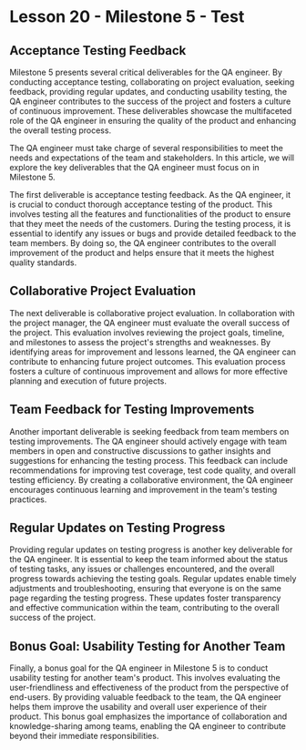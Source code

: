 # Lesson 20 - Milestone 5 - Test

## Acceptance Testing Feedback

Milestone 5 presents several critical deliverables for the QA engineer. By conducting acceptance testing, collaborating on project evaluation, seeking feedback, providing regular updates, and conducting usability testing, the QA engineer contributes to the success of the project and fosters a culture of continuous improvement. These deliverables showcase the multifaceted role of the QA engineer in ensuring the quality of the product and enhancing the overall testing process.

The QA engineer must take charge of several responsibilities to meet the needs and expectations of the team and stakeholders. In this article, we will explore the key deliverables that the QA engineer must focus on in Milestone 5.

The first deliverable is acceptance testing feedback. As the QA engineer, it is crucial to conduct thorough acceptance testing of the product. This involves testing all the features and functionalities of the product to ensure that they meet the needs of the customers. During the testing process, it is essential to identify any issues or bugs and provide detailed feedback to the team members. By doing so, the QA engineer contributes to the overall improvement of the product and helps ensure that it meets the highest quality standards.


## Collaborative Project Evaluation

The next deliverable is collaborative project evaluation. In collaboration with the project manager, the QA engineer must evaluate the overall success of the project. This evaluation involves reviewing the project goals, timeline, and milestones to assess the project's strengths and weaknesses. By identifying areas for improvement and lessons learned, the QA engineer can contribute to enhancing future project outcomes. This evaluation process fosters a culture of continuous improvement and allows for more effective planning and execution of future projects.


## Team Feedback for Testing Improvements

Another important deliverable is seeking feedback from team members on testing improvements. The QA engineer should actively engage with team members in open and constructive discussions to gather insights and suggestions for enhancing the testing process. This feedback can include recommendations for improving test coverage, test code quality, and overall testing efficiency. By creating a collaborative environment, the QA engineer encourages continuous learning and improvement in the team's testing practices.


## Regular Updates on Testing Progress

Providing regular updates on testing progress is another key deliverable for the QA engineer. It is essential to keep the team informed about the status of testing tasks, any issues or challenges encountered, and the overall progress towards achieving the testing goals. Regular updates enable timely adjustments and troubleshooting, ensuring that everyone is on the same page regarding the testing progress. These updates foster transparency and effective communication within the team, contributing to the overall success of the project.


## Bonus Goal: Usability Testing for Another Team

Finally, a bonus goal for the QA engineer in Milestone 5 is to conduct usability testing for another team's product. This involves evaluating the user-friendliness and effectiveness of the product from the perspective of end-users. By providing valuable feedback to the team, the QA engineer helps them improve the usability and overall user experience of their product. This bonus goal emphasizes the importance of collaboration and knowledge-sharing among teams, enabling the QA engineer to contribute beyond their immediate responsibilities.


